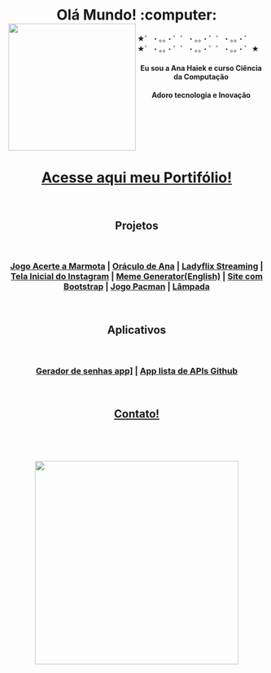 <h1 align="center">Olá Mundo! :computer: <img align="left" src="https://github.com/anahaiek/anahaiek/assets/88678265/85b6ec08-ef37-4604-adfb-eea109d2bf11" width=250px /></h1> 

★゜・。。・゜゜・。。・゜゜・。。・゜★゜・。。・゜゜・。。・゜゜・。。・゜★


<p align="center">
<h4 align="center">Eu sou a Ana Haiek e curso Ciência da Computação </h4>
<h4 align="center">Adoro tecnologia e Inovação</h4>
</p> 
 &nbsp;
   
 &nbsp;
   
 &nbsp;  
 
 <p align="center">

</p>

 <h1 align="center"><strong><a href="https://anahaiek.github.io/portifolio/">Acesse aqui meu Portifólio!</a><strong></h1>
  
 &nbsp;
 &nbsp;
  
<h2 align="center">Projetos</h2>
  
 &nbsp;
 &nbsp;
 
 <h3 align="center"><a href="https://anahaiek.github.io/whackaMole">Jogo Acerte a Marmota</a> |  <a href="https://anahaiek.github.io/oraculodeana"/>Oráculo de Ana</a>
 | <a href="https://anahaiek.github.io/clone-da-netflix-o-ladyflix/">Ladyflix Streaming</a> | <a href="https://anahaiek.github.io/tela-inicial-instagram/">Tela Inicial do Instagram</a>
 | <a href="https://anahaiek.github.io/MemeGenerator/">Meme Generator(English)</a>  |  <a href="https://anahaiek.github.io/pagina-web-com-bootstrap/">Site com Bootstrap</a> 
 |  <a href="https://anahaiek.github.io/pacman/">Jogo Pacman</a> |  <a href="https://anahaiek.github.io/lampada/">Lâmpada</a></h3>

 &nbsp;
 &nbsp;
 
<h2 align="center">Aplicativos</h2>

 &nbsp;
 
<h3 align= "center"><a href="https://github.com/anahaiek/geradorsenhaapp">Gerador de senhas app]</a> | <a href="https://github.com/anahaiek/appscrolllistgithualign">App lista de APIs Github</a></h3>

</p>

 &nbsp;
 &nbsp;
 
 <h2 align="center"><strong><a href=https://www.linkedin.com/in/anahaiek/>Contato!</a><strong></h2>
 
 &nbsp;
   
 &nbsp;
   
 <p align ="center">
<img align="center" src="https://github.com/anahaiek/anahaiek/assets/88678265/bfa50ce8-9bb2-4761-91fe-90be97790cd6" width=400px  />
 </p>

 
